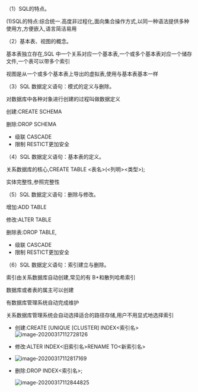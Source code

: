 （1）SQL的特点。

(1)SQL的特点:综合统一.高度非过程化,面向集合操作方式,以同一种语法提供多种使用方,方便嵌入,语言简洁易用

（2）基本表、视图的概念。

基本表独立存在,SQL 中一个关系对应一个基本表,一个或多个基本表对应一个储存文件,一个表可以带多个索引

视图是从一个或多个基本表上导出的虚拟表,使用与基本表基本一样

（3）SQL 数据定义语句：模式的定义与删除。 

对数据库中各种对象进行创建的过程叫做数据定义

创建:CREATE SCHEMA

删除:DROP SCHEMA

- 级联 CASCADE
- 限制 RESTICT更加安全

（4）SQL 数据定义语句：基本表的定义。 

关系数据库的核心,CREATE TABLE <表名>(<列明><类型>);

实体完整性,参照完整性

（5）SQL 数据定义语句：删除与修改。 

增加:ADD TABLE

修改:ALTER TABLE 

删除表:DROP TABLE,

- 级联 CASCADE
- 限制 RESTICT更加安全

（6）SQL 数据定义语句：索引建立与删除。

索引由关系数据库自动创建,常见的有 B+和散列哈希索引

数据库或者表的属主可以创建

有数据库管理系统自动完成维护

关系数据库管理系统会自动选择适合的路径存储,用户不用显式地选择索引

- 创建:CREATE [UNIQUE [CLUSTER] INDEX<索引名>![image-20200317112728126](https://cy-1256894686.cos.ap-beijing.myqcloud.com/cy/2020-03-17-032728.png)

- 修改:ALTER INDEX<旧索引名>RENAME TO<新索引名>
- ![image-20200317112817169](https://cy-1256894686.cos.ap-beijing.myqcloud.com/cy/2020-03-17-032817.png)

- 删除:DROP INDEX<索引名>;

    ![image-20200317112844825](https://cy-1256894686.cos.ap-beijing.myqcloud.com/cy/2020-03-17-032847.png)